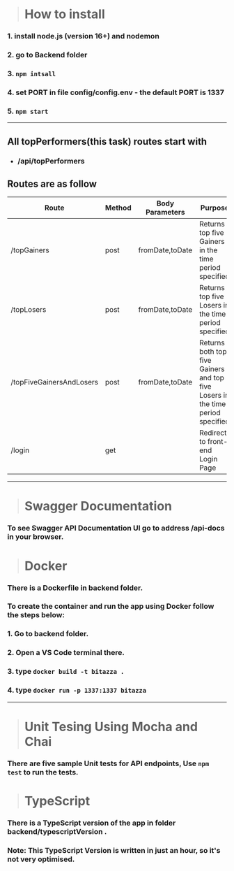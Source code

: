 ># How to install
### 1. install node.js (version 16+) and nodemon
### 2. go to **Backend** folder
### 3. `npm intsall`
### 4. set PORT in file **config/config.env** - the default PORT is 1337
### 5. `npm start`
---

## All topPerformers(this task) routes start with
* ### **/api/topPerformers**

## Routes are as follow

|Route|Method|Body Parameters|Purpose|
|-----|------|---------------|-------|
|/topGainers|post|fromDate,toDate|Returns top five Gainers in the time period specified|
|/topLosers|post|fromDate,toDate|Returns top five Losers in the time period specified|
|/topFiveGainersAndLosers|post|fromDate,toDate|Returns both top five Gainers and top five Losers in the time period specified|
|/login|get| |Redirects to front-end Login Page|
---

># Swagger Documentation
### To see Swagger API Documentation UI go to address **/api-docs** in your browser.

># Docker
### There is a Dockerfile in **backend** folder.
### To  create the container and run the app using Docker follow the steps below:
### 1. Go to **backend** folder.
### 2. Open a VS Code terminal there.
### 3. type `docker build -t bitazza .`
### 4. type `docker run -p 1337:1337 bitazza`
---
># Unit Tesing Using Mocha and Chai
### There are five sample Unit tests for API endpoints, Use `npm test` to run the tests.

># TypeScript
### There is a **TypeScript** version of the app in folder **backend/typescriptVersion** .
### Note: This TypeScript Version is written in just an hour, so it's not very optimised.



